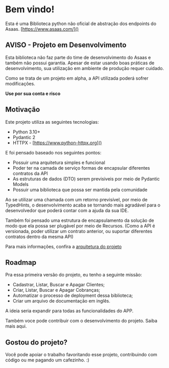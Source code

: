 # Bem vindo!

Esta é uma Biblioteca python não oficial de abstração dos endpoints do Asaas. [https://www.asaas.com/]()

## AVISO - Projeto em Desenvolvimento
Esta biblioteca não faz parte do time de desenvolvimento do Asaas e também não possui garantia. Apesar de estar usando boas práticas de desenvolvimento, sua utilização em ambiente de produção requer cuidado.

Como se trata de um projeto em alpha, a API utilizada poderá sofrer modificações.

**Use por sua conta e risco**

## Motivação

Este projeto utiliza as seguintes tecnologias:

* Python 3.10+
* Pydantic 2
* HTTPX - [https://www.python-httpx.org]()

E foi pensado baseado nos seguintes pontos:

* Possuir uma arquitetura simples e funcional
* Poder ter na camada de serviço formas de encapsular diferentes contratos da API
* As estruturas de dados (DTO) serem previsiveis por meio de Pydantic Models
* Possuir uma biblioteca que possa ser mantida pela comunidade

Ao se utilizar uma chamada com um retorno previsível, por meio de TypedHints, o desenvolvimento acaba se tornando mais agradável para o desenvolvedor que poderá contar com a ajuda da sua IDE.

Também foi pensado uma estrutura de encapsulamento da solução de modo que ela possa ser plugável por meio de Recursos. (Como a API é versionada, poder utilizar um contrato anterior, ou suportar diferentes contratos dentro da mesma API)

Para mais informações, confira a [arquitetura do projeto](/para_desenvolvedores/arquitetura)

## Roadmap

Pra essa primeira versão do projeto, eu tenho a seguinte missão:

* Cadastrar, Listar, Buscar e Apagar Clientes;
* Criar, Listar, Buscar e Apagar Cobranças;
* Automatizar o processo de deployment dessa biblioteca;
* Criar um arquivo de documentação em inglês.

A ideia seria expandir para todas as funcionalidades do APP.

Também voce pode contribuir com o desenvolvimento do projeto. Saiba mais aqui.

## Gostou do projeto?

Você pode apoiar o trabalho favoritando esse projeto, contribuindo com código ou me pagando um cafezinho. :)

<script type="text/javascript" src="https://cdnjs.buymeacoffee.com/1.0.0/button.prod.min.js" data-name="bmc-button" data-slug="joepreludian" data-color="#FFDD00" data-emoji=""  data-font="Cookie" data-text="Pague-me um cafezinho :)" data-outline-color="#000000" data-font-color="#000000" data-coffee-color="#ffffff" ></script>

